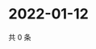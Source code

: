 # 2022-01-12

共 0 条

<!-- BEGIN WEIBO -->
<!-- 最后更新时间 Wed Jan 12 2022 14:15:22 GMT+0800 (China Standard Time) -->

<!-- END WEIBO -->
